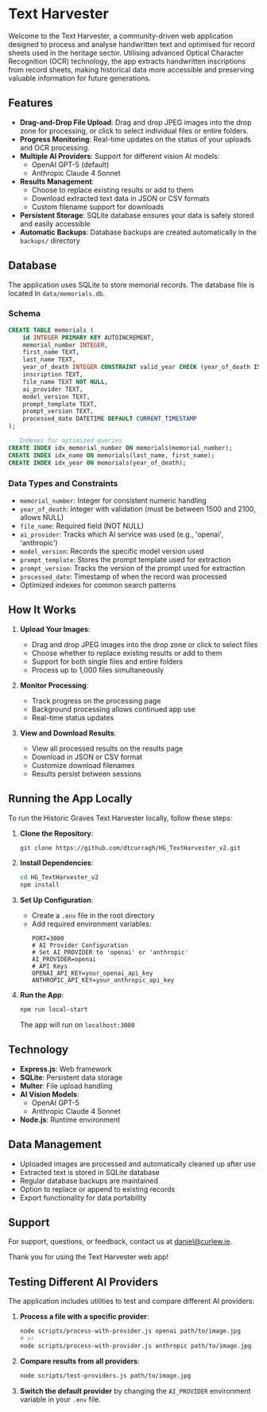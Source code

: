 # Text Harvester

Welcome to the Text Harvester, a community-driven web application designed to process and analyse handwritten text and optimised for record sheets used in the heritage sector. Utilising advanced Optical Character Recognition (OCR) technology, the app extracts handwritten inscriptions from record sheets, making historical data more accessible and preserving valuable information for future generations.

## Features

- **Drag-and-Drop File Upload**: Drag and drop JPEG images into the drop zone for processing, or click to select individual files or entire folders.
- **Progress Monitoring**: Real-time updates on the status of your uploads and OCR processing.
- **Multiple AI Providers**: Support for different vision AI models:
  - OpenAI GPT-5 (default)
  - Anthropic Claude 4 Sonnet
- **Results Management**: 
  - Choose to replace existing results or add to them
  - Download extracted text data in JSON or CSV formats
  - Custom filename support for downloads
- **Persistent Storage**: SQLite database ensures your data is safely stored and easily accessible
- **Automatic Backups**: Database backups are created automatically in the `backups/` directory

## Database

The application uses SQLite to store memorial records. The database file is located in `data/memorials.db`.

### Schema
```sql
CREATE TABLE memorials (
    id INTEGER PRIMARY KEY AUTOINCREMENT,
    memorial_number INTEGER,
    first_name TEXT,
    last_name TEXT,
    year_of_death INTEGER CONSTRAINT valid_year CHECK (year_of_death IS NULL OR (year_of_death > 1500 AND year_of_death <= 2100 AND typeof(year_of_death) = 'integer')),
    inscription TEXT,
    file_name TEXT NOT NULL,
    ai_provider TEXT,
    model_version TEXT,
    prompt_template TEXT,
    prompt_version TEXT,
    processed_date DATETIME DEFAULT CURRENT_TIMESTAMP
);

-- Indexes for optimized queries
CREATE INDEX idx_memorial_number ON memorials(memorial_number);
CREATE INDEX idx_name ON memorials(last_name, first_name);
CREATE INDEX idx_year ON memorials(year_of_death);
```

### Data Types and Constraints
- `memorial_number`: Integer for consistent numeric handling
- `year_of_death`: Integer with validation (must be between 1500 and 2100, allows NULL)
- `file_name`: Required field (NOT NULL)
- `ai_provider`: Tracks which AI service was used (e.g., 'openai', 'anthropic')
- `model_version`: Records the specific model version used
- `prompt_template`: Stores the prompt template used for extraction
- `prompt_version`: Tracks the version of the prompt used for extraction
- `processed_date`: Timestamp of when the record was processed
- Optimized indexes for common search patterns

## How It Works

1. **Upload Your Images**:
   - Drag and drop JPEG images into the drop zone or click to select files
   - Choose whether to replace existing results or add to them
   - Support for both single files and entire folders
   - Process up to 1,000 files simultaneously

2. **Monitor Processing**:
   - Track progress on the processing page
   - Background processing allows continued app use
   - Real-time status updates

3. **View and Download Results**:
   - View all processed results on the results page
   - Download in JSON or CSV format
   - Customize download filenames
   - Results persist between sessions

## Running the App Locally

To run the Historic Graves Text Harvester locally, follow these steps:

1. **Clone the Repository**:
   ```sh
   git clone https://github.com/dtcurragh/HG_TextHarvester_v2.git
   ```

2. **Install Dependencies**:
   ```sh
   cd HG_TextHarvester_v2
   npm install
   ```

3. **Set Up Configuration**:
   - Create a `.env` file in the root directory
   - Add required environment variables:
     ```
     PORT=3000
     # AI Provider Configuration
     # Set AI_PROVIDER to 'openai' or 'anthropic'
     AI_PROVIDER=openai
     # API Keys
     OPENAI_API_KEY=your_openai_api_key
     ANTHROPIC_API_KEY=your_anthropic_api_key
     ```

4. **Run the App**:
   ```sh
   npm run local-start
   ```
   The app will run on `localhost:3000`

## Technology

- **Express.js**: Web framework
- **SQLite**: Persistent data storage
- **Multer**: File upload handling
- **AI Vision Models**: 
  - OpenAI GPT-5
  - Anthropic Claude 4 Sonnet
- **Node.js**: Runtime environment

## Data Management

- Uploaded images are processed and automatically cleaned up after use
- Extracted text is stored in SQLite database
- Regular database backups are maintained
- Option to replace or append to existing records
- Export functionality for data portability

## Support

For support, questions, or feedback, contact us at [daniel@curlew.ie](daniel@curlew.ie).

Thank you for using the Text Harvester web app!

## Testing Different AI Providers

The application includes utilities to test and compare different AI providers:

1. **Process a file with a specific provider**:
   ```sh
   node scripts/process-with-provider.js openai path/to/image.jpg
   # or
   node scripts/process-with-provider.js anthropic path/to/image.jpg
   ```

2. **Compare results from all providers**:
   ```sh
   node scripts/test-providers.js path/to/image.jpg
   ```

3. **Switch the default provider** by changing the `AI_PROVIDER` environment variable in your `.env` file.
